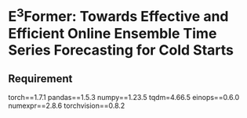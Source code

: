 # E$^3$Former: Towards Effective and Efficient Online Ensemble Time Series Forecasting for Cold Starts

## Requirement
torch==1.7.1
pandas==1.5.3
numpy==1.23.5
tqdm=4.66.5
einops==0.6.0
numexpr==2.8.6
torchvision==0.8.2
